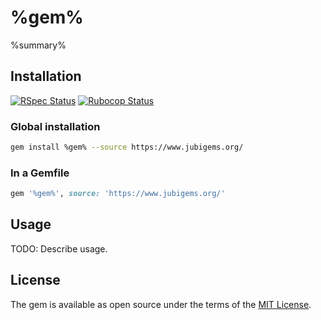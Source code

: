 # %gem%

%summary%

## Installation

[![RSpec Status](https://github.com/jubishop/%gem%/workflows/RSpec/badge.svg)](https://github.com/jubishop/%gem%/actions)  [![Rubocop Status](https://github.com/jubishop/%gem%/workflows/Rubocop/badge.svg)](https://github.com/jubishop/%gem%/actions)

### Global installation

```zsh
gem install %gem% --source https://www.jubigems.org/
```

### In a Gemfile

```ruby
gem '%gem%', source: 'https://www.jubigems.org/'
```

## Usage

TODO: Describe usage.

## License

The gem is available as open source under the terms of the [MIT License](https://opensource.org/licenses/MIT).

